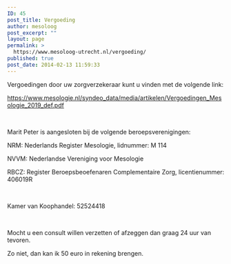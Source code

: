 ```yaml
---
ID: 45
post_title: Vergoeding
author: mesoloog
post_excerpt: ""
layout: page
permalink: >
  https://www.mesoloog-utrecht.nl/vergoeding/
published: true
post_date: 2014-02-13 11:59:33
---
```

Vergoedingen door uw zorgverzekeraar kunt u vinden met de volgende link:

https://www.mesologie.nl/syndeo_data/media/artikelen/Vergoedingen_Mesologie_2019_def.pdf

&nbsp;

Marit Peter is aangesloten bij de volgende beroepsverenigingen:

NRM: Nederlands Register Mesologie, lidnummer: M 114

NVVM: Nederlandse Vereniging voor Mesologie

RBCZ: Register Beroepsbeoefenaren Complementaire Zorg, licentienummer: 406019R

&nbsp;

Kamer van Koophandel: 52524418

&nbsp;

Mocht u een consult willen verzetten of afzeggen dan graag 24 uur van tevoren.

Zo niet, dan kan ik 50 euro in rekening brengen.